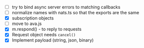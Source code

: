 - [ ] try to bind async server errors to matching callbacks
- [ ] normalize names with nats.ts so that the exports are the same
- [X] subscription objects
- [ ] move to ava.js
- [X] m.respond() - to reply to requests
- [X] Request object needs `cancel()`
- [X] Implement payload (string, json, binary)
